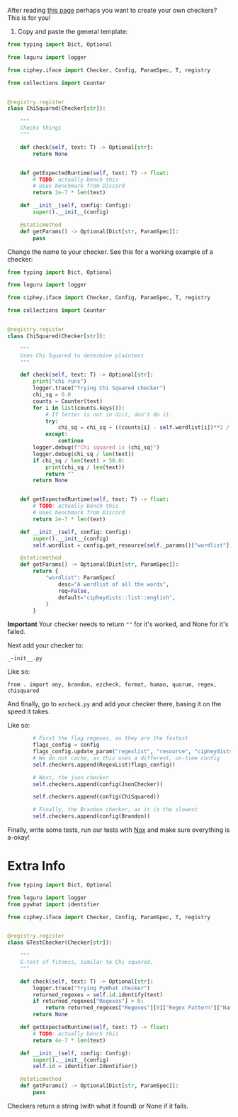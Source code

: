 After reading [this page](https://github.com/Ciphey/Ciphey/wiki/Checkers,-explained) perhaps you want to create your own checkers? This is for you!

1. Copy and paste the general template:

```py
from typing import Dict, Optional

from loguru import logger

from ciphey.iface import Checker, Config, ParamSpec, T, registry

from collections import Counter


@registry.register
class ChiSquared(Checker[str]):

    """
    Checks things
    """

    def check(self, text: T) -> Optional[str]:
        return None


    def getExpectedRuntime(self, text: T) -> float:
        # TODO: actually bench this
        # Uses benchmark from Discord
        return 2e-7 * len(text)

    def __init__(self, config: Config):
        super().__init__(config)

    @staticmethod
    def getParams() -> Optional[Dict[str, ParamSpec]]:
        pass
```

Change the name to your checker. See this for a working example of a checker:

```py
from typing import Dict, Optional

from loguru import logger

from ciphey.iface import Checker, Config, ParamSpec, T, registry

from collections import Counter


@registry.register
class ChiSquared(Checker[str]):

    """
    Uses Chi Squared to determine plaintext
    """

    def check(self, text: T) -> Optional[str]:
        print("chi runs")
        logger.trace("Trying Chi Squared checker")
        chi_sq = 0.0
        counts = Counter(text)
        for i in list(counts.keys()):
            # If letter is not in dict, don't do it.
            try:
                chi_sq = chi_sq + ((counts[i] - self.wordlist[i])**2 / self.wordlist[i])
            except:
                continue
        logger.debug(f"Chi squared is {chi_sq}")
        logger.debug(chi_sq / len(text))
        if chi_sq / len(text) > 50.0:
            print(chi_sq / len(text))
            return ""
        return None


    def getExpectedRuntime(self, text: T) -> float:
        # TODO: actually bench this
        # Uses benchmark from Discord
        return 2e-7 * len(text)

    def __init__(self, config: Config):
        super().__init__(config)
        self.wordlist = config.get_resource(self._params()["wordlist"])

    @staticmethod
    def getParams() -> Optional[Dict[str, ParamSpec]]:
        return {
            "wordlist": ParamSpec(
                desc="A wordlist of all the words",
                req=False,
                default="cipheydists::list::english",
            )
        }
```

**Important** Your checker needs to return `""` for it's worked, and None for it's failed.

Next add your checker to:

```
_-init__.py
```

Like so:

```
from . import any, brandon, ezcheck, format, human, quorum, regex, chisquared
```

And finally, go to `ezcheck.py` and add your checker there, basing it on the speed it takes.

Like so:

```py
        # First the flag regexes, as they are the fastest
        flags_config = config
        flags_config.update_param("regexlist", "resource", "cipheydists::list::flags")
        # We do not cache, as this uses a different, on-time config
        self.checkers.append(RegexList(flags_config))

        # Next, the json checker
        self.checkers.append(config(JsonChecker))

        self.checkers.append(config(ChiSquared))

        # Finally, the Brandon checker, as it is the slowest
        self.checkers.append(config(Brandon))
```

Finally, write some tests, run our tests with [Nox](https://nox.thea.codes/en/stable/) and make sure everything is a-okay!

# Extra Info
```py
from typing import Dict, Optional

from loguru import logger
from pywhat import identifier

from ciphey.iface import Checker, Config, ParamSpec, T, registry


@registry.register
class GTestChecker(Checker[str]):

    """
    G-test of fitness, similar to Chi squared.
    """

    def check(self, text: T) -> Optional[str]:
        logger.trace("Trying PyWhat checker")
        returned_regexes = self.id.identify(text)
        if returned_regexes["Regexes"] > 0:
            return returned_regexes["Regexes"][0]["Regex Pattern"]["Name"]
        return None

    def getExpectedRuntime(self, text: T) -> float:
        # TODO: actually bench this
        return 4e-7 * len(text)

    def __init__(self, config: Config):
        super().__init__(config)
        self.id = identifier.Identifier()

    @staticmethod
    def getParams() -> Optional[Dict[str, ParamSpec]]:
        pass

```

Checkers return a string (with what it found) or None if it fails.